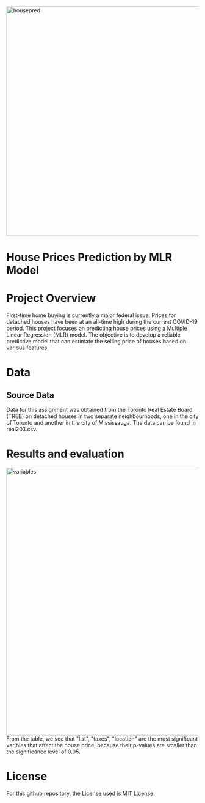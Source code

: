<img width="600" alt="housepred" src="https://github.com/trtrgfh/House-Prices-Prediction-MLR-Model/assets/73056232/c03c66d2-b9e5-4e24-bccc-4473950bbc74">

# House Prices Prediction by MLR Model

# Project Overview
First-time home buying is currently a major federal issue. Prices for detached houses have been at an all-time high during the current COVID-19 period. This project focuses on predicting house prices using a Multiple Linear Regression (MLR) model. The objective is to develop a reliable predictive model that can estimate the selling price of houses based on various features.

# Data
## Source Data
Data for this assignment was obtained from the Toronto Real Estate Board (TREB) on detached houses in two separate neighbourhoods, one in the city of Toronto and another in the city of Mississauga. The data can be found in real203.csv.

# Results and evaluation
<img width="700" alt="variables" src="https://github.com/trtrgfh/House-Prices-Prediction-MLR-Model/assets/73056232/d4d731e0-ec8f-405c-bb23-26279387743f">
From the table, we see that "list", "taxes", "location" are the most significant varibles that affect the house price, because their p-values are smaller than the significance level of 0.05. 

# License
For this github repository, the License used is [MIT License](https://opensource.org/license/mit/).
